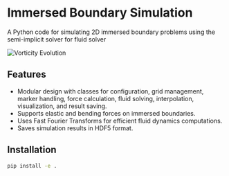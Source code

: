 # Immersed Boundary Simulation

A Python code for simulating 2D immersed boundary problems using the semi-implicit solver for fluid solver

![Vorticity Evolution](vorticity_evolution.gif)

## Features

- Modular design with classes for configuration, grid management, marker handling, force calculation, fluid solving, interpolation, visualization, and result saving.
- Supports elastic and bending forces on immersed boundaries.
- Uses Fast Fourier Transforms for efficient fluid dynamics computations.
- Saves simulation results in HDF5 format.

## Installation

```bash
pip install -e .
